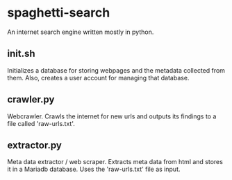 # spaghetti-search
An internet search engine written mostly in python.

## init.sh
Initializes a database for storing webpages and the metadata collected from them. Also, creates a user account for managing that database.

## crawler.py
Webcrawler. Crawls the internet for new urls and outputs its findings to a file called 'raw-urls.txt'.

## extractor.py
Meta data extractor / web scraper. Extracts meta data from html and stores it in a Mariadb database. Uses the 'raw-urls.txt' file as input.
